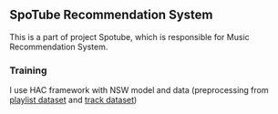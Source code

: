 ## SpoTube Recommendation System

This is a part of project Spotube, which is responsible for Music Recommendation System.

### Training
I use HAC framework with NSW model and data (preprocessing from [playlist dataset](https://www.kaggle.com/datasets/himanshuwagh/spotify-million) 
and [track dataset](https://www.kaggle.com/datasets/rodolfofigueroa/spotify-12m-songs))